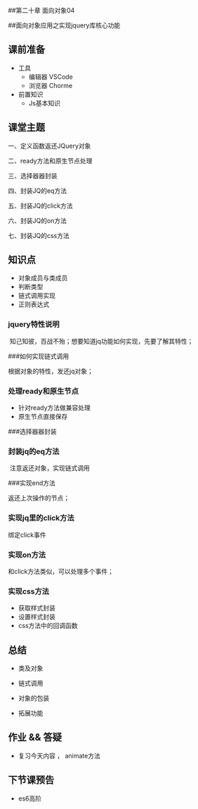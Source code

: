 ##第二十章 面向对象04

##面向对象应用之实现jquery库核心功能

## 课前准备

- 工具
  - 编辑器 VSCode
  - 浏览器 Chorme
- 前置知识
  - Js基本知识

## 课堂主题

一、定义函数返还JQuery对象 

二、ready方法和原生节点处理

三、选择器器封装 

四、封装JQ的eq方法

 五、封装JQ的click方法 

六、封装JQ的on方法 

七、封装JQ的css方法 

## 知识点

-  对象成员与类成员
- 判断类型
- 链式调用实现
- 正则表达式

### jquery特性说明 

​	知己知彼，百战不殆；想要知道jq功能如何实现，先要了解其特性；

###如何实现链式调用

   根据对象的特性，发还jq对象；

### 处理ready和原生节点

- 针对ready方法做兼容处理
- 原生节点直接保存

###选择器器封装 

### 封装jq的eq方法

​	注意返还对象，实现链式调用

###实现end方法

返还上次操作的节点；

### 实现jq里的click方法

绑定click事件

### 实现on方法

和click方法类似，可以处理多个事件；

### 实现css方法

- 获取样式封装
- 设置样式封装
- css方法中的回调函数



## 总结

- 类及对象

- 链式调用

- 对象的包装

- 拓展功能

  



## 作业 && 答疑

- 复习今天内容  ，   animate方法

## 下节课预告

- es6高阶





